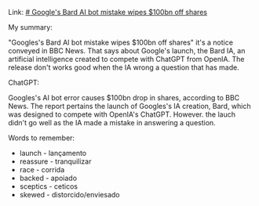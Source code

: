 Link: [# Google's Bard AI bot mistake wipes $100bn off shares](https://www.bbc.com/news/business-64576225)

My summary:

"Googles's Bard AI bot mistake wipes $100bn off shares" it's a notice conveyed in BBC News. That says about Google's launch, the Bard IA, an artificial intelligence created to compete with ChatGPT from OpenIA. The release don't works good when the IA wrong a question that has made.

ChatGPT:

Googles's AI bot error causes $100bn drop in shares, according to BBC News. The report pertains the launch of Googles's IA creation, Bard, which was designed to compete with OpenIA's ChatGPT. However. the lauch didn't go well as the IA made a mistake in answering a question.

Words to remember:
-  launch - lançamento
- reassure - tranquilizar
- race - corrida
- backed - apoiado
- sceptics - ceticos
- skewed - distorcido/enviesado